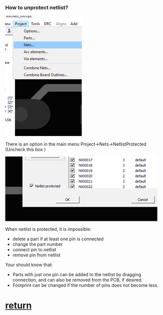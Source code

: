 ### How to unprotect netlist?

 ![](/pictures/nets_menu.png)
 
There is an option in the main menu Project->Nets->NetlistProtected (Uncheck this box )
 
 ![](/pictures/nl_protected.png)
 
When netlist is protected, it is impossible:

* delete a part if at least one pin is connected
* change the part number
* connect pin to netlist
* remove pin from netlist

Your should know that:

* Parts with just one pin can be added to the netlist by dragging connection, and can also be removed from the PCB, if desired.
* Footprint can be changed if the number of pins does not become less.

# [return](How_to.md)
